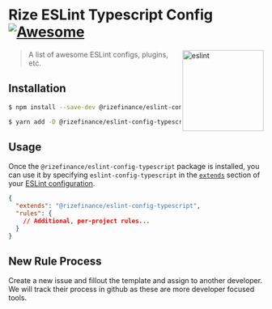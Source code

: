 # Rize ESLint Typescript Config [![Awesome](https://awesome.re/badge.svg)](https://awesome.re)

[<img src="https://investorjunkie.com/wp-content/uploads/2017/11/rize-2.png" width="160" align="right" alt="eslint">](http://eslint.org)

> A list of awesome ESLint configs, plugins, etc.



## Installation

```bash
$ npm install --save-dev @rizefinance/eslint-config-typescript --registry=https://npm.pkg.github.com
```

```bash
$ yarn add -D @rizefinance/eslint-config-typescript --registry=https://npm.pkg.github.com
```



## Usage

Once the `@rizefinance/eslint-config-typescript` package is installed, you can use it by specifying `eslint-config-typescript` in the [`extends`](http://eslint.org/docs/user-guide/configuring#extending-configuration-files) section of your [ESLint configuration](http://eslint.org/docs/user-guide/configuring).

```json
{
  "extends": "@rizefinance/eslint-config-typescript",
  "rules": {
    // Additional, per-project rules...
  }
}
```



## New Rule Process

Create a new issue and fillout the template and assign to another developer. We will track their process in github as these are more developer focused tools.